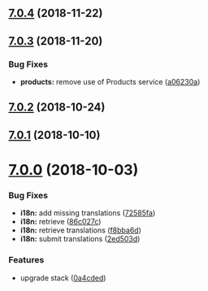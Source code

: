 ## [7.0.4](https://github.com/ovh-ux/ovh-module-sharepoint/compare/v7.0.3...v7.0.4) (2018-11-22)



## [7.0.3](https://github.com/ovh-ux/ovh-module-sharepoint/compare/v7.0.2...v7.0.3) (2018-11-20)


### Bug Fixes

* **products:** remove use of Products service ([a06230a](https://github.com/ovh-ux/ovh-module-sharepoint/commit/a06230a))



<a name="7.0.2"></a>
## [7.0.2](https://github.com/ovh-ux/ovh-module-sharepoint/compare/v7.0.1...v7.0.2) (2018-10-24)



<a name="7.0.1"></a>
## [7.0.1](https://github.com/ovh-ux/ovh-module-sharepoint/compare/v7.0.0...v7.0.1) (2018-10-10)



<a name="7.0.0"></a>
# [7.0.0](https://github.com/ovh-ux/ovh-module-sharepoint/compare/v6.0.0...v7.0.0) (2018-10-03)


### Bug Fixes

* **i18n:** add missing translations ([72585fa](https://github.com/ovh-ux/ovh-module-sharepoint/commit/72585fa))
* **i18n:** retrieve ([86c027c](https://github.com/ovh-ux/ovh-module-sharepoint/commit/86c027c))
* **i18n:** retrieve translations ([f8bba6d](https://github.com/ovh-ux/ovh-module-sharepoint/commit/f8bba6d))
* **i18n:** submit translations ([2ed503d](https://github.com/ovh-ux/ovh-module-sharepoint/commit/2ed503d))


### Features

* upgrade stack ([0a4cded](https://github.com/ovh-ux/ovh-module-sharepoint/commit/0a4cded))



